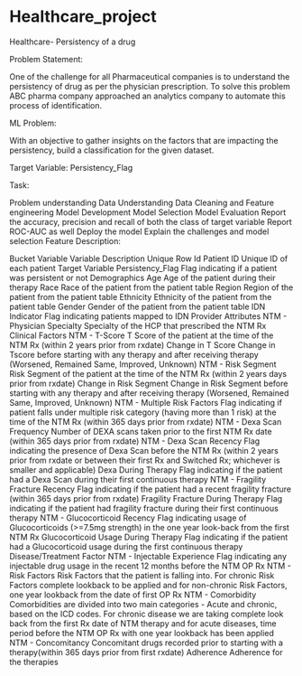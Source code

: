 # Healthcare_project
Healthcare- Persistency of a drug

Problem Statement:

One of the challenge for all Pharmaceutical companies is to understand the persistency of drug as per the physician prescription. To solve this problem ABC pharma company approached an analytics company to automate this process of identification.

ML Problem:

With an objective to gather insights on the factors that are impacting the persistency, build a classification for the given dataset.

Target Variable: Persistency_Flag

Task:

Problem understanding
Data Understanding
Data Cleaning and Feature engineering
Model Development
Model Selection
Model Evaluation
Report the accuracy, precision and recall of both the class of target variable
Report ROC-AUC as well
Deploy the model
Explain the challenges and model selection
Feature Description:

Bucket	Variable	Variable Description
Unique Row Id	Patient ID	Unique ID of each patient
Target Variable	Persistency_Flag	Flag indicating if a patient was persistent or not
Demographics	Age	Age of the patient during their therapy
Race	Race of the patient from the patient table
Region	Region of the patient from the patient table
Ethnicity	Ethnicity of the patient from the patient table
Gender	Gender of the patient from the patient table
IDN Indicator	Flag indicating patients mapped to IDN
Provider Attributes	NTM - Physician Specialty	Specialty of the HCP that prescribed the NTM Rx
Clinical Factors	NTM - T-Score 	T Score of the patient at the time of the NTM Rx (within 2 years prior from rxdate)
Change in T Score 	Change in Tscore before starting with any therapy and after receiving therapy  (Worsened, Remained Same, Improved, Unknown)
NTM - Risk Segment	Risk Segment of the patient at the time of the NTM Rx (within 2 years days prior from rxdate)
Change in Risk Segment	Change in Risk Segment before starting with any therapy and after receiving therapy (Worsened, Remained Same, Improved, Unknown)
NTM - Multiple Risk Factors	Flag indicating if  patient falls under multiple risk category (having more than 1 risk) at the time of the NTM Rx (within 365 days prior from rxdate)
NTM - Dexa Scan Frequency	Number of DEXA scans taken prior to the first NTM Rx date (within 365 days prior from rxdate)
NTM - Dexa Scan Recency	Flag indicating the presence of Dexa Scan before the NTM Rx (within 2 years prior from rxdate or between their first Rx and Switched Rx; whichever is smaller and applicable)
Dexa During Therapy	Flag indicating if the patient had a Dexa Scan during their first continuous therapy
NTM - Fragility Fracture Recency	Flag indicating if the patient had a recent fragility fracture (within 365 days prior from rxdate)
Fragility Fracture During Therapy	Flag indicating if the patient had fragility fracture  during their first continuous therapy
NTM - Glucocorticoid Recency	Flag indicating usage of Glucocorticoids (>=7.5mg strength) in the one year look-back from the first NTM Rx
Glucocorticoid Usage During Therapy	Flag indicating if the patient had a Glucocorticoid usage during the first continuous therapy
Disease/Treatment Factor	NTM - Injectable Experience	Flag indicating any injectable drug usage in the recent 12 months before the NTM OP Rx
NTM - Risk Factors	Risk Factors that the patient is falling into. For chronic Risk Factors complete lookback to be applied and for non-chronic Risk Factors, one year lookback from the date of first OP Rx 
NTM - Comorbidity 	Comorbidities are divided into two main categories - Acute and chronic, based on the ICD codes. For chronic disease we are taking complete look back from the first Rx date of NTM therapy and for acute diseases, time period  before the NTM OP Rx with one year lookback has been applied
NTM - Concomitancy	Concomitant drugs recorded prior to starting with a therapy(within 365 days prior from first rxdate)
Adherence	Adherence for the therapies
